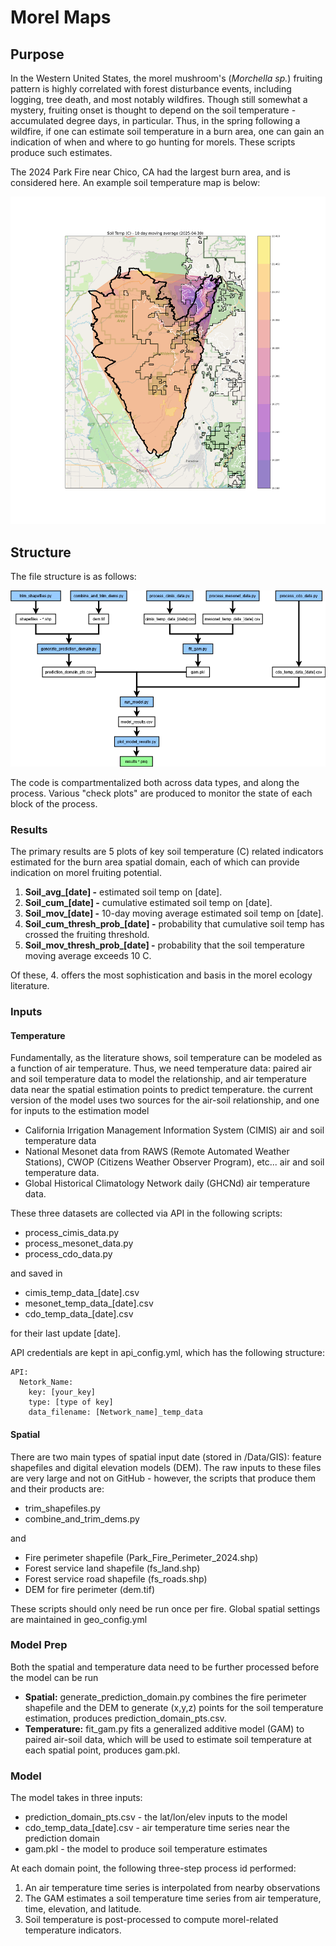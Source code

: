 # Morel Maps
## Purpose

In the Western United States, the morel mushroom's (*Morchella sp.*) fruiting pattern is highly correlated with forest disturbance events, including logging, tree death, and most notably wildfires. Though still somewhat a mystery, fruiting onset is thought to depend on the soil temperature - accumulated degree days, in particular. Thus, in the spring following a wildfire, if one can estimate soil temperature in a burn area, one can gain an indication of when and where to go hunting for morels. These scripts produce such estimates.

The 2024 Park Fire near Chico, CA had the largest burn area, and is considered here. An example soil temperature map is below:

![Sample Map](Outputs/Results/Soil_mov_2025-04-30.png)

## Structure

The file structure is as follows:

![File Structure](Morel_Maps_File_Dependencies.png)

The code is compartmentalized both across data types, and along the process. Various "check plots" are produced to monitor the state of each block of the process.

### Results

The primary results are 5 plots of key soil temperature (C) related indicators estimated for the burn area spatial domain, each of which can provide indication on morel fruiting potential.

1. **Soil_avg_[date] -** estimated soil temp on [date].
2. **Soil_cum_[date] -** cumulative estimated soil temp on [date].
3. **Soil_mov_[date] -** 10-day moving average estimated soil temp on [date].
4. **Soil_cum_thresh_prob_[date] -** probability that cumulative soil temp has crossed the fruiting threshold.
5. **Soil_mov_thresh_prob_[date] -** probability that the soil temperature moving average exceeds 10 C.

Of these, 4. offers the most sophistication and basis in the morel ecology literature.

### Inputs

#### Temperature
Fundamentally, as the literature shows, soil temperature can be modeled as a function of air temperature. Thus, we need temperature data: paired air and soil temperature data to model the relationship, and air temperature data near the spatial estimation points to predict temperature. the current version of the model uses two sources for the air-soil relationship, and one for inputs to the estimation model

* California Irrigation Management Information System (CIMIS) air and soil temperature data
* National Mesonet data from RAWS (Remote Automated Weather Stations), CWOP (Citizens Weather Observer Program), etc... air and soil temperature data.
* Global Historical Climatology Network daily (GHCNd) air temperature data.

These three datasets are collected via API in the following scripts:

* process_cimis_data.py
* process_mesonet_data.py
* process_cdo_data.py

and saved in 

* cimis_temp_data_[date].csv
* mesonet_temp_data_[date].csv
* cdo_temp_data_[date].csv

for their last update [date].

API credentials are kept in api_config.yml, which has the following structure:

```
API:
  Netork_Name:
    key: [your_key]
    type: [type of key]
    data_filename: [Network_name]_temp_data
```

#### Spatial

There are two main types of spatial input date (stored in /Data/GIS): feature shapefiles and digital elevation models (DEM). The raw inputs to these files are very large and not on GitHub - however, the scripts that produce them and their products are:

* trim_shapefiles.py
* combine_and_trim_dems.py

and

* Fire perimeter shapefile (Park_Fire_Perimeter_2024.shp)
* Forest service land shapefile (fs_land.shp)
* Forest service road shapefile (fs_roads.shp)
* DEM for fire perimeter (dem.tif)

These scripts should only need be run once per fire. Global spatial settings are maintained in geo_config.yml

### Model Prep

Both the spatial and temperature data need to be further processed before the model can be run

* **Spatial:** generate_prediction_domain.py combines the fire perimeter shapefile and the DEM to generate (x,y,z) points for the soil temperature estimation, produces prediction_domain_pts.csv.
* **Temperature:** fit_gam.py fits a generalized additive model (GAM) to paired air-soil data, which will be used to estimate soil temperature at each spatial point, produces gam.pkl.

### Model

The model takes in three inputs:

* prediction_domain_pts.csv - the lat/lon/elev inputs to the model
* cdo_temp_data_[date].csv - air temperature time series near the prediction domain
* gam.pkl - the model to produce soil temperature estimates

At each domain point, the following three-step process id performed:
1. An air temperature time series is interpolated from nearby observations
2. The GAM estimates a soil temperature time series from air temperature, time, elevation, and latitude.
3. Soil temperature is post-processed to compute morel-related temperature indicators.

